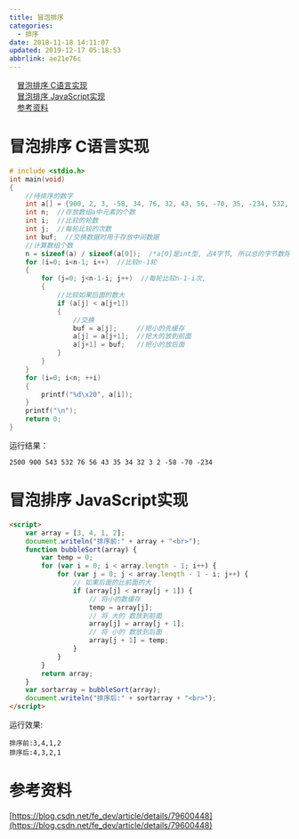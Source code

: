 ```yaml
---
title: 冒泡排序
categories: 
  - 排序
date: 2018-11-18 14:11:07
updated: 2019-12-17 05:18:53
abbrlink: ae21e76c
---
```

<div id='my_toc'><a href="/blog/ae21e76c/#冒泡排序-C语言实现" class="header_1">冒泡排序 C语言实现</a>&nbsp;<br><a href="/blog/ae21e76c/#冒泡排序-JavaScript实现" class="header_1">冒泡排序 JavaScript实现</a>&nbsp;<br><a href="/blog/ae21e76c/#参考资料" class="header_1">参考资料</a>&nbsp;<br></div>
<style>.header_1{margin-left: 1em;}.header_2{margin-left: 2em;}.header_3{margin-left: 3em;}.header_4{margin-left: 4em;}.header_5{margin-left: 5em;}.header_6{margin-left: 6em;}</style>
<!--more-->
<script>if (navigator.platform.search('arm')==-1){document.getElementById('my_toc').style.display = 'none';}var e,p = document.getElementsByTagName('p');while (p.length>0) {e = p[0];e.parentElement.removeChild(e);}</script>

<!--end-->
# 冒泡排序 C语言实现
```c
# include <stdio.h>
int main(void)
{
    //待排序的数字
    int a[] = {900, 2, 3, -58, 34, 76, 32, 43, 56, -70, 35, -234, 532, 543, 2500};
    int n;  //存放数组a中元素的个数
    int i;  //比较的轮数
    int j;  //每轮比较的次数
    int buf;  //交换数据时用于存放中间数据
    //计算数组个数
    n = sizeof(a) / sizeof(a[0]);  /*a[0]是int型, 占4字节, 所以总的字节数除以4等于数组中元素的个数*/
    for (i=0; i<n-1; i++)  //比较n-1轮
    {
        for (j=0; j<n-1-i; j++)  //每轮比较n-1-i次,
        {
            //比较如果后面的数大
            if (a[j] < a[j+1])
            {
                //交换
                buf = a[j];     //把小的先缓存
                a[j] = a[j+1];  //把大的放到前面
                a[j+1] = buf;   //把小的放后面
            }
        }
    }
    for (i=0; i<n; ++i)
    {
        printf("%d\x20", a[i]);
    }
    printf("\n");
    return 0;
}
```
运行结果：
```
2500 900 543 532 76 56 43 35 34 32 3 2 -58 -70 -234
```
# 冒泡排序 JavaScript实现
```html
<script>
    var array = [3, 4, 1, 2];
    document.writeln("排序前:" + array + "<br>");
    function bubbleSort(array) {
        var temp = 0;
        for (var i = 0; i < array.length - 1; i++) {
            for (var j = 0; j < array.length - 1 - i; j++) {
                // 如果后面的比前面的大
                if (array[j] < array[j + 1]) {
                    // 将小的数缓存
                    temp = array[j];
                    // 将 大的 数放到前面
                    array[j] = array[j + 1];
                    // 将 小的 数放到后面
                    array[j + 1] = temp;
                }
            }
        }
        return array;
    }
    var sortarray = bubbleSort(array);
    document.writeln("排序后:" + sortarray + "<br>");
</script>
```
运行效果:
```
排序前:3,4,1,2
排序后:4,3,2,1
```

# 参考资料
[https://blog.csdn.net/fe_dev/article/details/79600448](https://blog.csdn.net/fe_dev/article/details/79600448)
